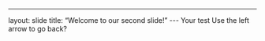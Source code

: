 ---
layout: slide
title: “Welcome to our second slide!” ---
Your test
Use the left arrow to go back?
